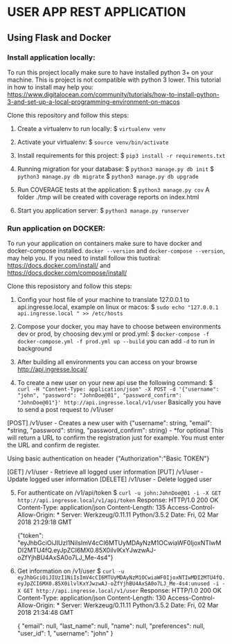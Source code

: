 # USER APP REST APPLICATION
##  Using Flask and Docker

### Install application locally:

To run this project locally make sure to have installed python 3+ on your machine. This is project is not compatible with python 3 lower. 
This tutorial in how to install may help you: https://www.digitalocean.com/community/tutorials/how-to-install-python-3-and-set-up-a-local-programming-environment-on-macos

Clone this repository and follow this steps:

1. Create a virtualenv to run locally:
$ `virtualenv venv`

2. Activate your virtualenv:
$ `source venv/bin/activate`

3. Install requirements for this project:
$ `pip3 install -r requirements.txt`

4. Running migration for your database:
$ `python3 manage.py db init`
$ `python3 manage.py db migrate`
$ `python3 manage.py db upgrade`

5. Run COVERAGE tests at the application:
$ `python3 manage.py cov`
A folder ./tmp will be created with coverage reports on index.html

6. Start you application server:
$ `python3 manage.py runserver`


### Run application on DOCKER:

To run your application on containers make sure to have docker and docker-compose installed. `docker --version` and `docker-compose --version`, may help you. 
If you need to install follow this tuotiral: https://docs.docker.com/install/ and https://docs.docker.com/compose/install/

Clone this reposistory and follow this steps:

1. Config your host file of your machine to translate 127.0.0.1 to api.ingresse.local, example on linux or macos:
$ `sudo echo "127.0.0.1   api.ingresse.local " >> /etc/hosts`

2. Compose your docker, you may have to choose between environments dev or prod, by choosing dev.yml or prod.yml:
$ `docker-compose -f docker-compose.yml -f prod.yml up --build` you can add `-d` to run in background

3. After building all environments you can access on your browse http://api.ingresse.local/

4. To create a new user on your new api use the following command: 
$ `curl -H "Content-Type: application/json" -X POST -d '{"username": "john", "password": "JohnDoe@01", "password_confirm": "JohnDoe@01"}' http://api.ingresse.local/v1/user`
Basically you have to send a post request to /v1/user 

[POST] /v1/user - Creates a new user with {"username": string, "email": *string, "password": string, "password_confirm": string} - *for optional 
This will return a URL to confirm the registration just for example. You must enter the URL and confirm de register. 

Using basic authentication on header {"Authorization":"Basic TOKEN"}

[GET] /v1/user - Retrieve all logged user information
[PUT] /v1/user - Update logged user information
[DELETE] /v1/user - Delete logged user

5. For authenticate on /v1/api/token
$ `curl -u john:JohnDoe@01 -i -X GET http://api.ingresse.local/v1/api/token`
Response:
    HTTP/1.0 200 OK
    Content-Type: application/json
    Content-Length: 135
    Access-Control-Allow-Origin: *
    Server: Werkzeug/0.11.11 Python/3.5.2
    Date: Fri, 02 Mar 2018 21:29:18 GMT
    
    {"token": "eyJhbGciOiJIUzI1NiIsImV4cCI6MTUyMDAyNzM1OCwiaWF0IjoxNTIwMDI2MTU4fQ.eyJpZCI6MX0.85X0ilvlKxYJwzwAJ-oZfYjhBU4AxSA0o7LJ_Me-4s4"}

6. Get information on /v1/user
$ `curl -u eyJhbGciOiJIUzI1NiIsImV4cCI6MTUyMDAyNzM1OCwiaWF0IjoxNTIwMDI2MTU4fQ.eyJpZCI6MX0.85X0ilvlKxYJwzwAJ-oZfYjhBU4AxSA0o7LJ_Me-4s4:unused -i -X GET http://api.ingresse.local/v1/user`
Response:
    HTTP/1.0 200 OK
    Content-Type: application/json
    Content-Length: 130
    Access-Control-Allow-Origin: *
    Server: Werkzeug/0.11.11 Python/3.5.2
    Date: Fri, 02 Mar 2018 21:34:48 GMT
    
    {
        "email": null,
        "last_name": null,
        "name": null,
        "preferences": null,
        "user_id": 1,
        "username": "john"
    }